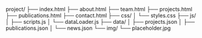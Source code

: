 project/
├── index.html
├── about.html
├── team.html
├── projects.html
├── publications.html
├── contact.html
├── css/
│   └── styles.css
├── js/
│   ├── scripts.js
│   └── dataLoader.js
├── data/
│   ├── projects.json
│   ├── publications.json
│   └── news.json
└── img/
    └── placeholder.jpg
